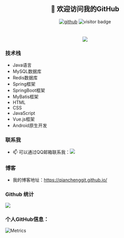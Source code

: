 <h2 align="center">👋 欢迎访问我的GitHub</h2>
<p align="center">
  <a href="https://github.com/QianChengGit"><img src="https://img.shields.io/badge/GitHub-24aa2e" alt="github"/></a>
  <img src="https://visitor-badge.glitch.me/badge?page_id=QianChengGit.QianChengGit" alt="visitor badge"/>
</p>

<h1 align="center">
  <a href="https://qianchenggit.github.io/">
    <img src="https://readme-typing-svg.herokuapp.com/?lines=console.log(%22Hello%2C%20World!%22);%F0%9F%91%8B+%E5%97%A8%EF%BC%8C%E6%88%91%E6%98%AF+%40QianChengGit+;@QianChengGit+祝您今天愉快!;&center=true&size=27&duration=3000">
  </a>
</h1>

<!-- 
[![Typing SVG](https://readme-typing-svg.herokuapp.com?duration=3000&vCenter=true&multiline=true&width=400&height=40&lines=%F0%9F%91%8B+%E5%97%A8%EF%BC%8C%E6%88%91%E6%98%AF+%40QianChengGit+)](https://git.io/typing-svg)
 -->
### 技术栈
- Java语言
- MySQL数据库
- Redis数据库
- Spring框架
- SpringBoot框架
- MyBatis框架
- HTML
- CSS
- JavaScript
- Vue.js框架
- Android原生开发

### 联系我
- 📫 可以通过QQ邮箱联系我：<a target="_blank" href="http://mail.qq.com/cgi-bin/qm_share?t=qm_mailme&email=ZR8ADQoLAksfDQQLAiUUFEsGCgg" style="text-decoration:none;"><img src="http://rescdn.qqmail.com/zh_CN/htmledition/images/function/qm_open/ico_mailme_01.png"/></a>

### 博客

- 我的博客地址：https://qianchenggit.github.io/

### Github 统计
<img align="center" src="https://github-readme-stats.vercel.app/api?username=QianChengGit&show_icons=true&theme=buefy"><br/>

<!--![Git](https://img.shields.io/badge/-Git-%23F05032?style=for-the-badge&logo=git&logoColor=%23ffffff)
![IDEA](https://img.shields.io/badge/-IDEA-%23007ACC?style=for-the-badge&logo=IntelliJ-IDEA)
![Android Studio](https://img.shields.io/badge/-AndroidStudio-%23007ACC?style=for-the-badge&logo=Android-Studio)
![Java](https://img.shields.io/badge/-Java-%23F7DF1C?style=for-the-badge&logo=java&logoColor=0088ff&labelColor=%23F7DF1C&color=%23FFCE5A)
![Mysql](https://img.shields.io/badge/-Mysql-%23F7DF1C?style=for-the-badge&logo=mysql&logoColor=0088ff&labelColor=%23F7DF1C&color=%2300AAFF)
![Redis](https://img.shields.io/badge/-Redis-%23F7DF1C?style=for-the-badge&logo=redis&logoColor=ff00ff&labelColor=%23F7DF1C&color=%23FF00CC)
![Spring](https://img.shields.io/badge/-Spring-%23F7DF1C?style=for-the-badge&logo=spring&logoColor=00FFAA&labelColor=%2300BB22&color=%00FFAA)
![SpringBoot](https://img.shields.io/badge/-SpringBoot-%23F7DF1C?style=for-the-badge&logo=SpringBoot&logoColor=00FFAA&labelColor=%2300BB22&color=%00FF77)
![Android](https://img.shields.io/badge/-Android-%23F7DF1C?style=for-the-badge&logo=Android)
![HTML](https://img.shields.io/badge/-Html-%23F7DF1C?style=for-the-badge&logo=Html&color=%23FFFF00)
![CSS](https://img.shields.io/badge/-Css-%23F7DF1C?style=for-the-badge&logo=Css&color=%23FF5555)
![JavaScript](https://img.shields.io/badge/-JavaScript-%23F7DF1C?style=for-the-badge&logo=JavaScript&logoColor=005500&labelColor=%23CCFF55&color=%2300FF00)
![Vue.js](https://img.shields.io/badge/-Vue.js-%232c3e50?style=for-the-badge&logo=Vue.js)
![Node](https://img.shields.io/badge/-NodeJS-%23F05032?style=for-the-badge&logo=Node.js&logoColor=%23ffffff)
![Webpack](https://img.shields.io/badge/-Webpack-%232C3A42?style=for-the-badge&logo=webpack) -->

### 个人GitHub信息：
![Metrics](https://metrics.lecoq.io/QianChengGit?template=classic&languages=1&introduction=1&achievements=1&followup=1&languages.limit=8&languages.sections=most-used&languages.colors=github&languages.threshold=0%25&languages.indepth=false&languages.categories=markup%2C%20programming&languages.recent.categories=markup%2C%20programming&languages.recent.load=300&languages.recent.days=14&introduction.title=true&followup.sections=repositories&achievements.threshold=C&achievements.secrets=true&achievements.display=compact&achievements.limit=0&config.timezone=Asia%2FShanghai&config.display=large)

<!---
QianChengGit/QianChengGit is a ✨ special ✨ repository because its `README.md` (this file) appears on your GitHub profile.
You can click the Preview link to take a look at your changes.
--->
